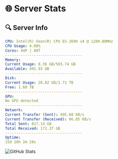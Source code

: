 # 🌐 Server Stats
## 🔍 Server Info
```yaml
CPU: Intel(R) Xeon(R) CPU E5-2699 v4 @ 1289.80MHz
CPU Usage: 4.80%
Cores: 44P | 88T
-----------------------------------
Memory:
Current Usage: 8.36 GB/503.74 GB
Available: 491.93 GB
-----------------------------------
Disk:
Current Usage: 28.82 GB/1.71 TB
Free: 1.60 TB
-----------------------------------
GPU:
No GPU detected
-----------------------------------
Network:
Current Transfer (Sent): 495.68 KB/s
Current Transfer (Received): 66.85 KB/s
Total Sent: 817.14 GB
Total Received: 172.37 GB
-----------------------------------
Uptime:
15d 10h 2m 28s
```
![GitHub Stats](https://img.shields.io/badge/Updated-2025-05-05_03:11:16-blue)